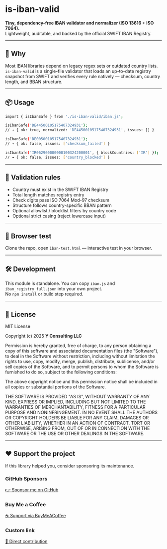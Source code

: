 # is-iban-valid

**Tiny, dependency-free IBAN validator and normalizer (ISO 13616 + ISO 7064).**  
Lightweight, auditable, and backed by the official SWIFT IBAN Registry.

---

## 🚀 Why
Most IBAN libraries depend on legacy regex sets or outdated country lists.  
`is-iban-valid` is a single-file validator that loads an up-to-date registry snapshot from SWIFT and verifies every rule natively — checksum, country length, and BBAN structure.

---

## 📦 Usage
```bash
import { isIbanSafe } from './is-iban-valid/iban.js';

isIbanSafe('DE44500105175407324931');
// → { ok: true, normalized: 'DE44500105175407324931', issues: [] }

isIbanSafe('DE00500105175407324931');
// → { ok: false, issues: ['checksum_failed'] }

isIbanSafe('IR062960000000100324200001', { blockCountries: ['IR'] });
// → { ok: false, issues: ['country_blocked'] }
```

---

## 🧩 Validation rules
-	Country must exist in the SWIFT IBAN Registry
-	Total length matches registry entry
- Check digits pass ISO 7064 Mod-97 checksum
- Structure follows country-specific BBAN pattern
- Optional allowlist / blocklist filters by country code
- Optional strict casing (reject lowercase input)

---

## 🧪 Browser test
Clone the repo, open `iban-test.html` — interactive test in your browser.

---

## 🛠 Development
This module is standalone. You can copy `iban.js` and `iban_registry_full.json` into your own project.  
No `npm install` or build step required.

---

## 🪪 License
MIT License  

Copyright (c) 2025 **Y Consulting LLC**

Permission is hereby granted, free of charge, to any person obtaining a copy
of this software and associated documentation files (the "Software"), to deal
in the Software without restriction, including without limitation the rights
to use, copy, modify, merge, publish, distribute, sublicense, and/or sell
copies of the Software, and to permit persons to whom the Software is
furnished to do so, subject to the following conditions:

The above copyright notice and this permission notice shall be included in
all copies or substantial portions of the Software.

THE SOFTWARE IS PROVIDED "AS IS", WITHOUT WARRANTY OF ANY KIND, EXPRESS OR
IMPLIED, INCLUDING BUT NOT LIMITED TO THE WARRANTIES OF MERCHANTABILITY,
FITNESS FOR A PARTICULAR PURPOSE AND NONINFRINGEMENT. IN NO EVENT SHALL THE
AUTHORS OR COPYRIGHT HOLDERS BE LIABLE FOR ANY CLAIM, DAMAGES OR OTHER
LIABILITY, WHETHER IN AN ACTION OF CONTRACT, TORT OR OTHERWISE, ARISING FROM,
OUT OF OR IN CONNECTION WITH THE SOFTWARE OR THE USE OR OTHER DEALINGS IN
THE SOFTWARE.

---

## ❤️ Support the project

If this library helped you, consider sponsoring its maintenance.

### GitHub Sponsors
[👉 Sponsor me on GitHub](https://github.com/sponsors/yvancg)

### Buy Me a Coffee
[☕ Support via BuyMeACoffee](https://buymeacoffee.com/yconsulting)

### Custom link
[💸 Direct contribution](https://wise.com/pay/me/yvanc7)
